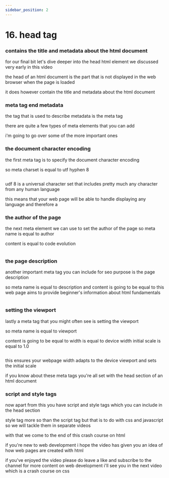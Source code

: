 ```yaml
---
sidebar_position: 2
---
```


# 16. head tag

### contains the title and metadata about the html document

for our final bit let's dive deeper into the head html element we discussed very
early in this video

the head of an html document is the part
that is not displayed in the web browser when the page is loaded

it does however contain the title
and metadata about the html document

### meta tag end metadata

the tag that is used to describe
metadata is the meta tag

there are quite a few types of meta
elements that you can add

i'm going to go over some of the more important ones

### the document character encoding

the first meta tag is to specify the document character encoding

so meta charset is equal to utf hyphen 8

```html

```

udf 8 is a universal character set that includes pretty much any character
from any human language

this means that your web page will be able to handle displaying any language
and therefore a

### the author of the page

the next meta element we can use to set the author of the page
so meta name is equal to author

content is equal to code evolution

```html

```

### the page description

another important meta tag you can include for seo purpose is the page description

so meta name is equal to description and content is going to be equal to
this web page aims to provide beginner's information about html fundamentals

```html

```

### setting the viewport

lastly a meta tag that you might often see is setting the viewport

so meta name is equal to viewport

content is going to be equal to width is equal to device width
initial scale is equal to 1.0

```html

```

this ensures your webpage width adapts to the device viewport and sets the
initial scale

if you know about these meta tags you're
all set with the head section of an html document

### script and style tags

now apart from this you have script and style tags which you can include in the head section

style tag more so than the script tag but that is to do with css and
javascript so we will tackle them in separate videos

with that we come to the end of this crash course on html

if you're new to web development i hope the video has given you an idea of how
web pages are created with html

if you've enjoyed the video please do
leave a like and subscribe to the channel for more content on web development
i'll see you in the next video which is a crash course on css

